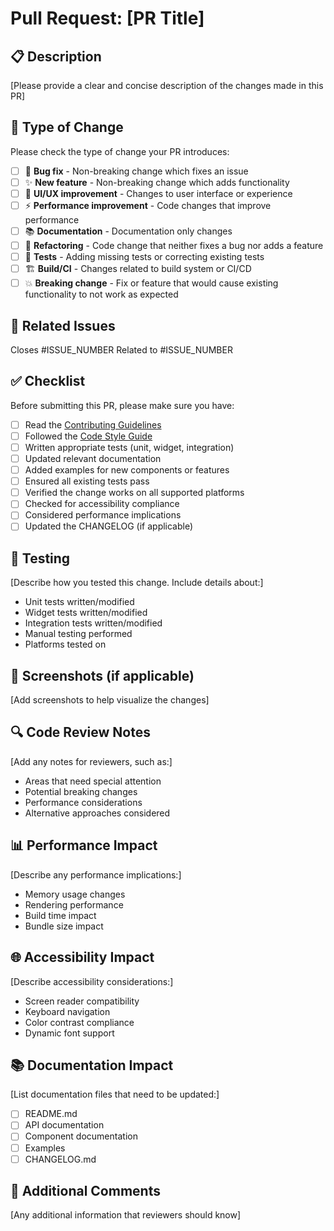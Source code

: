 # Pull Request: [PR Title]

## 📋 Description
[Please provide a clear and concise description of the changes made in this PR]

## 🎯 Type of Change
Please check the type of change your PR introduces:
- [ ] 🐛 **Bug fix** - Non-breaking change which fixes an issue
- [ ] ✨ **New feature** - Non-breaking change which adds functionality
- [ ] 🎨 **UI/UX improvement** - Changes to user interface or experience
- [ ] ⚡ **Performance improvement** - Code changes that improve performance
- [ ] 📚 **Documentation** - Documentation only changes
- [ ] 🔧 **Refactoring** - Code change that neither fixes a bug nor adds a feature
- [ ] 🧪 **Tests** - Adding missing tests or correcting existing tests
- [ ] 🏗️ **Build/CI** - Changes related to build system or CI/CD
- [ ] 💥 **Breaking change** - Fix or feature that would cause existing functionality to not work as expected

## 🔄 Related Issues
Closes #ISSUE_NUMBER
Related to #ISSUE_NUMBER

## ✅ Checklist
Before submitting this PR, please make sure you have:
- [ ] Read the [Contributing Guidelines](https://github.com/agions/zephyr_ui/blob/main/CONTRIBUTING.md)
- [ ] Followed the [Code Style Guide](https://github.com/agions/zephyr_ui/blob/main/doc/CODE_STYLE.md)
- [ ] Written appropriate tests (unit, widget, integration)
- [ ] Updated relevant documentation
- [ ] Added examples for new components or features
- [ ] Ensured all existing tests pass
- [ ] Verified the change works on all supported platforms
- [ ] Checked for accessibility compliance
- [ ] Considered performance implications
- [ ] Updated the CHANGELOG (if applicable)

## 🧪 Testing
[Describe how you tested this change. Include details about:]
- Unit tests written/modified
- Widget tests written/modified
- Integration tests written/modified
- Manual testing performed
- Platforms tested on

## 📸 Screenshots (if applicable)
[Add screenshots to help visualize the changes]

## 🔍 Code Review Notes
[Add any notes for reviewers, such as:]
- Areas that need special attention
- Potential breaking changes
- Performance considerations
- Alternative approaches considered

## 📊 Performance Impact
[Describe any performance implications:]
- Memory usage changes
- Rendering performance
- Build time impact
- Bundle size impact

## 🌐 Accessibility Impact
[Describe accessibility considerations:]
- Screen reader compatibility
- Keyboard navigation
- Color contrast compliance
- Dynamic font support

## 📚 Documentation Impact
[List documentation files that need to be updated:]
- [ ] README.md
- [ ] API documentation
- [ ] Component documentation
- [ ] Examples
- [ ] CHANGELOG.md

## 💬 Additional Comments
[Any additional information that reviewers should know]
